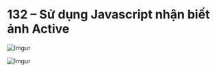 # 132 – Sử dụng Javascript nhận biết ảnh Active 

![Imgur](https://i.imgur.com/5TETv1f.png)  

![Imgur](https://i.imgur.com/RMBiyVO.png)  
